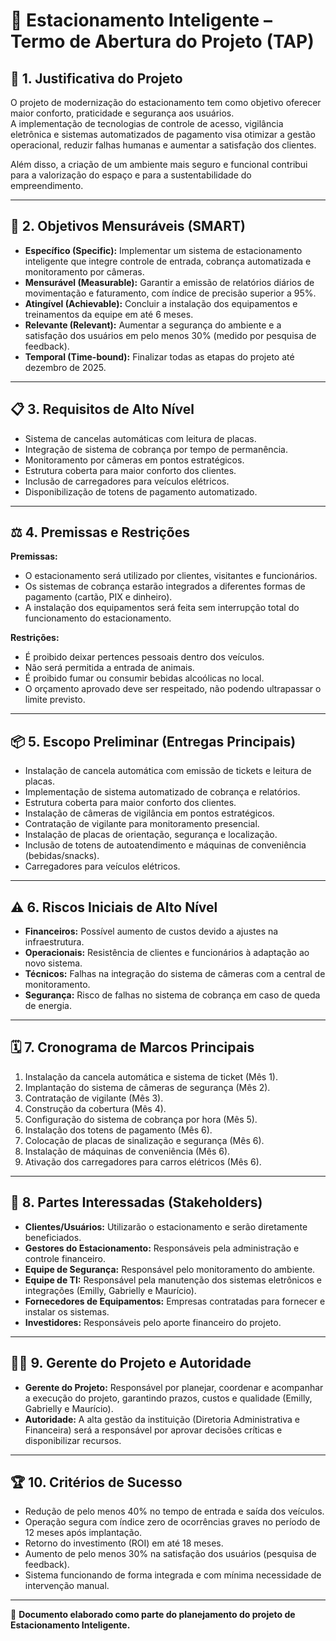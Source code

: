 # 🚗 Estacionamento Inteligente – Termo de Abertura do Projeto (TAP)

## 📌 1. Justificativa do Projeto
O projeto de modernização do estacionamento tem como objetivo oferecer maior conforto, praticidade e segurança aos usuários.  
A implementação de tecnologias de controle de acesso, vigilância eletrônica e sistemas automatizados de pagamento visa otimizar a gestão operacional, reduzir falhas humanas e aumentar a satisfação dos clientes.  

Além disso, a criação de um ambiente mais seguro e funcional contribui para a valorização do espaço e para a sustentabilidade do empreendimento.  

---

## 🎯 2. Objetivos Mensuráveis (SMART)
- **Específico (Specific):** Implementar um sistema de estacionamento inteligente que integre controle de entrada, cobrança automatizada e monitoramento por câmeras.  
- **Mensurável (Measurable):** Garantir a emissão de relatórios diários de movimentação e faturamento, com índice de precisão superior a 95%.  
- **Atingível (Achievable):** Concluir a instalação dos equipamentos e treinamentos da equipe em até 6 meses.  
- **Relevante (Relevant):** Aumentar a segurança do ambiente e a satisfação dos usuários em pelo menos 30% (medido por pesquisa de feedback).  
- **Temporal (Time-bound):** Finalizar todas as etapas do projeto até dezembro de 2025.  

---

## 📋 3. Requisitos de Alto Nível
- Sistema de cancelas automáticas com leitura de placas.  
- Integração de sistema de cobrança por tempo de permanência.  
- Monitoramento por câmeras em pontos estratégicos.  
- Estrutura coberta para maior conforto dos clientes.  
- Inclusão de carregadores para veículos elétricos.  
- Disponibilização de totens de pagamento automatizado.  

---

## ⚖️ 4. Premissas e Restrições
**Premissas:**  
- O estacionamento será utilizado por clientes, visitantes e funcionários.  
- Os sistemas de cobrança estarão integrados a diferentes formas de pagamento (cartão, PIX e dinheiro).  
- A instalação dos equipamentos será feita sem interrupção total do funcionamento do estacionamento.  

**Restrições:**  
- É proibido deixar pertences pessoais dentro dos veículos.  
- Não será permitida a entrada de animais.  
- É proibido fumar ou consumir bebidas alcoólicas no local.  
- O orçamento aprovado deve ser respeitado, não podendo ultrapassar o limite previsto.  

---

## 📦 5. Escopo Preliminar (Entregas Principais)
- Instalação de cancela automática com emissão de tickets e leitura de placas.  
- Implementação de sistema automatizado de cobrança e relatórios.  
- Estrutura coberta para maior conforto dos clientes.  
- Instalação de câmeras de vigilância em pontos estratégicos.  
- Contratação de vigilante para monitoramento presencial.  
- Instalação de placas de orientação, segurança e localização.  
- Inclusão de totens de autoatendimento e máquinas de conveniência (bebidas/snacks).  
- Carregadores para veículos elétricos.  

---

## ⚠️ 6. Riscos Iniciais de Alto Nível
- **Financeiros:** Possível aumento de custos devido a ajustes na infraestrutura.  
- **Operacionais:** Resistência de clientes e funcionários à adaptação ao novo sistema.  
- **Técnicos:** Falhas na integração do sistema de câmeras com a central de monitoramento.  
- **Segurança:** Risco de falhas no sistema de cobrança em caso de queda de energia.  

---

## 🗓️ 7. Cronograma de Marcos Principais
1. Instalação da cancela automática e sistema de ticket (Mês 1).  
2. Implantação do sistema de câmeras de segurança (Mês 2).  
3. Contratação de vigilante (Mês 3).  
4. Construção da cobertura (Mês 4).  
5. Configuração do sistema de cobrança por hora (Mês 5).  
6. Instalação dos totens de pagamento (Mês 6).  
7. Colocação de placas de sinalização e segurança (Mês 6).  
8. Instalação de máquinas de conveniência (Mês 6).  
9. Ativação dos carregadores para carros elétricos (Mês 6).  

---

## 👥 8. Partes Interessadas (Stakeholders)
- **Clientes/Usuários:** Utilizarão o estacionamento e serão diretamente beneficiados.  
- **Gestores do Estacionamento:** Responsáveis pela administração e controle financeiro.  
- **Equipe de Segurança:** Responsável pelo monitoramento do ambiente.  
- **Equipe de TI:** Responsável pela manutenção dos sistemas eletrônicos e integrações (Emilly, Gabrielly e Maurício).
- **Fornecedores de Equipamentos:** Empresas contratadas para fornecer e instalar os sistemas.  
- **Investidores:** Responsáveis pelo aporte financeiro do projeto.  

---

## 🧑‍💼 9. Gerente do Projeto e Autoridade
- **Gerente do Projeto:** Responsável por planejar, coordenar e acompanhar a execução do projeto, garantindo prazos, custos e qualidade (Emilly, Gabrielly e Maurício).  
- **Autoridade:** A alta gestão da instituição (Diretoria Administrativa e Financeira) será a responsável por aprovar decisões críticas e disponibilizar recursos.  

---

## 🏆 10. Critérios de Sucesso
- Redução de pelo menos 40% no tempo de entrada e saída dos veículos.  
- Operação segura com índice zero de ocorrências graves no período de 12 meses após implantação.  
- Retorno do investimento (ROI) em até 18 meses.  
- Aumento de pelo menos 30% na satisfação dos usuários (pesquisa de feedback).  
- Sistema funcionando de forma integrada e com mínima necessidade de intervenção manual.  

---

📌 **Documento elaborado como parte do planejamento do projeto de Estacionamento Inteligente.**





